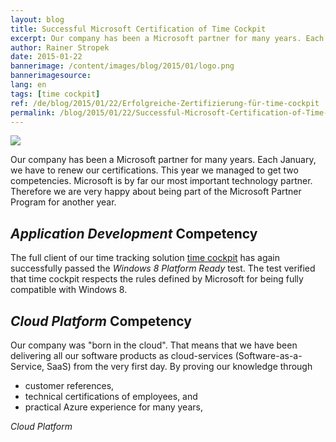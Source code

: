 ```yaml
---
layout: blog
title: Successful Microsoft Certification of Time Cockpit
excerpt: Our company has been a Microsoft partner for many years. Each January, we have to renew our certifications. This year we managed to get two competencies.
author: Rainer Stropek
date: 2015-01-22
bannerimage: /content/images/blog/2015/01/logo.png
bannerimagesource: 
lang: en
tags: [time cockpit]
ref: /de/blog/2015/01/22/Erfolgreiche-Zertifizierung-für-time-cockpit
permalink: /blog/2015/01/22/Successful-Microsoft-Certification-of-Time-Cockpit
---
```


<p>
  <img src="{{site.baseurl}}/content/images/blog/2015/01/logo.png" />
</p><p>Our company has been a Microsoft partner for many years. Each January, we have to renew our certifications. This year we managed to get two competencies. Microsoft is by far our most important technology partner. Therefore we are very happy about being part of the Microsoft Partner Program for another year.</p><h2>
  <em>Application Development</em> Competency</h2><p>The full client of our time tracking solution <a href="http://www.timecockpit.com" target="_blank">time cockpit</a> has again successfully passed the <em>Windows 8 Platform Ready</em> test. The test verified that time cockpit respects the rules defined by Microsoft for being fully compatible with Windows 8.</p><h2>
  <em>Cloud Platform</em> Competency</h2><p>Our company was "born in the cloud". That means that we have been delivering all our software products as cloud-services (Software-as-a-Service, SaaS) from the very first day. By proving our knowledge through</p><ul>
  <li>customer references,</li>
  <li>technical certifications of employees, and</li>
  <li>practical Azure experience for many years,</li>
</ul><em>Cloud Platform</em>